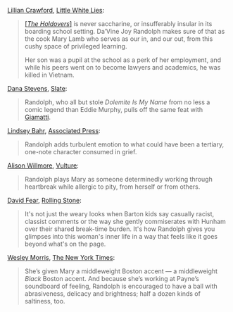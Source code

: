 <!-- Da'Vine Joy Randolph -->

[Lillian Crawford](https://twitter.com/lillcrawf), [Little White Lies](https://lwlies.com/reviews/the-holdovers/):

> [[_The Holdovers_]](/movies/840430) is never saccharine, or insufferably insular in its boarding school setting. Da’Vine Joy Randolph makes sure of that as the cook Mary Lamb who serves as our in, and our out, from this cushy space of privileged learning.
>
> Her son was a pupil at the school as a perk of her employment, and while his peers went on to become lawyers and academics, he was killed in Vietnam.

[Dana Stevens](https://twitter.com/thehighsign), [Slate](https://slate.com/culture/2023/11/holdovers-alexander-payne-paul-giamatti-review.html?via=rss):

> Randolph, who all but stole _Dolemite Is My Name_ from no less a comic legend than Eddie Murphy, pulls off the same feat with [Giamatti](/people/13242).

[Lindsey Bahr](https://twitter.com/ldbahr?lang=en), [Associated Press](https://apnews.com/article/holdovers-alexander-payne-e45036178a7ce23c0bd045ccc1dd4ae1):

> Randolph adds turbulent emotion to what could have been a tertiary, one-note character consumed in grief.

[Alison Willmore](https://bsky.app/profile/alisonwillmore.bsky.social), [Vulture](https://www.vulture.com/article/the-holdovers-review-paul-giamatti-is-at-his-best.html):

> Randolph plays Mary as someone determinedly working through heartbreak while allergic to pity, from herself or from others.

[David Fear](https://twitter.com/davidlfear), [Rolling Stone](https://www.rollingstone.com/tv-movies/tv-movie-reviews/the-holdovers-review-paul-giamatti-alexander-payne-sideways-reunion-1234860387/):

> It's not just the weary looks when Barton kids say casually racist, classist comments or the way she gently commiserates with Hunham over their shared break-time burden. It's how Randolph gives you glimpses into this woman's inner life in a way that feels like it goes beyond what's on the page.

[Wesley Morris](https://twitter.com/Wesley_Morris), [The New York Times](https://www.nytimes.com/2023/10/26/movies/the-holdovers-review-alexander-payne.html):

> She’s given Mary a middleweight Boston accent — a middleweight _Black_ Boston accent. And because she’s working at Payne’s soundboard of feeling, Randolph is encouraged to have a ball with abrasiveness, delicacy and brightness; half a dozen kinds of saltiness, too.